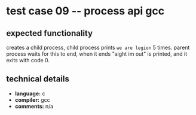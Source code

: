 # test case 09 -- process api gcc

## expected functionality
creates a child process, child process prints `we are legion` 5 times. parent process waits for this to end, when it ends "aight im out" is printed, and it exits with code 0.

## technical details
- **language:** c
- **compiler:** gcc
- **comments:** n/a

